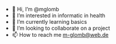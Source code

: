- 👋 Hi, I’m @mglomb
- 👀 I’m interested in informatic in health
- 🌱 I’m currently learning basics
- 💞️ I’m looking to collaborate on a project
- 📫 How to reach me m-glomb@web.de

<!---
mglomb/mglomb is a ✨ special ✨ repository because its `README.md` (this file) appears on your GitHub profile.
You can click the Preview link to take a look at your changes.
--->

